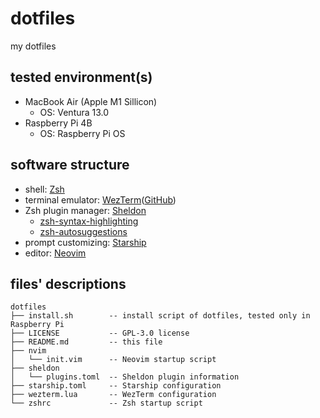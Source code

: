 # dotfiles

my dotfiles

## tested environment(s)

- MacBook Air (Apple M1 Sillicon)
    - OS: Ventura 13.0
- Raspberry Pi 4B
    - OS: Raspberry Pi OS

## software structure

- shell: [Zsh](https://www.zsh.org)
- terminal emulator: [WezTerm](https://wezfurlong.org/wezterm/)([GitHub](https://github.com/wez/wezterm))
- Zsh plugin manager: [Sheldon](https://github.com/rossmacarthur/sheldon)
    - [zsh-syntax-highlighting](https://github.com/zsh-users/zsh-syntax-highlighting)
    - [zsh-autosuggestions](https://github.com/zsh-users/zsh-autosuggestions)
- prompt customizing: [Starship](https://starship.rs/ja-jp/)
- editor: [Neovim](https://neovim.io/)

## files' descriptions

```
dotfiles
├── install.sh        -- install script of dotfiles, tested only in Raspberry Pi
├── LICENSE           -- GPL-3.0 license
├── README.md         -- this file
├── nvim
│   └── init.vim      -- Neovim startup script
├── sheldon
│   └── plugins.toml  -- Sheldon plugin information
├── starship.toml     -- Starship configuration
├── wezterm.lua       -- WezTerm configuration
└── zshrc             -- Zsh startup script
```
